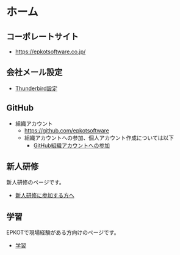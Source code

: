 # ホーム

## コーポレートサイト

- <https://epkotsoftware.co.jp/>

## 会社メール設定

- [Thunderbird設定](./../thunderbird/index.md)

## GitHub

- 組織アカウント
  - <https://github.com/epkotsoftware>
  - 組織アカウントへの参加、個人アカウント作成については以下
    - [GitHub組織アカウントへの参加](./../github/index.md)

## 新人研修

新人研修のページです。

- [新人研修に参加する方へ](../training/index.md)

## 学習

EPKOTで現場経験がある方向けのページです。

- [学習](./../learning/index.md)
